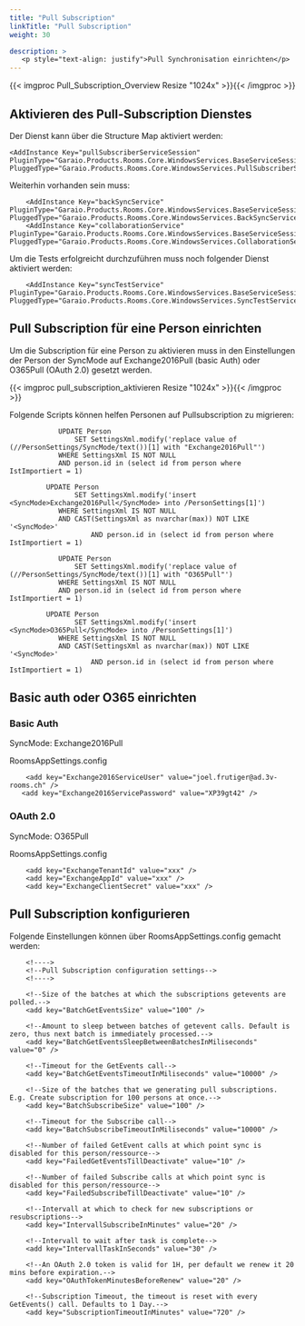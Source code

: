 ```yaml
---
title: "Pull Subscription"
linkTitle: "Pull Subscription"
weight: 30

description: >
   <p style="text-align: justify">Pull Synchronisation einrichten</p>
---
```


{{< imgproc Pull_Subscription_Overview Resize "1024x" >}}{{< /imgproc >}}

## Aktivieren des Pull-Subscription Dienstes

Der Dienst kann über die Structure Map aktiviert werden:

```
<AddInstance Key="pullSubscriberServiceSession" PluginType="Garaio.Products.Rooms.Core.WindowsServices.BaseServiceSession,Garaio.Products.Rooms.Core" PluggedType="Garaio.Products.Rooms.Core.WindowsServices.PullSubscriberService.PullSubscriberServiceSession,Garaio.Products.Rooms.Core"/>
```

Weiterhin vorhanden sein muss:

```
	<AddInstance Key="backSyncService" PluginType="Garaio.Products.Rooms.Core.WindowsServices.BaseServiceSession,Garaio.Products.Rooms.Core" PluggedType="Garaio.Products.Rooms.Core.WindowsServices.BackSyncService.BackSyncServiceSession,Garaio.Products.Rooms.Core"/>
	<AddInstance Key="collaborationService" PluginType="Garaio.Products.Rooms.Core.WindowsServices.BaseServiceSession,Garaio.Products.Rooms.Core" PluggedType="Garaio.Products.Rooms.Core.WindowsServices.CollaborationService.CollaborationServiceSession,Garaio.Products.Rooms.Core"/>
```
Um die Tests erfolgreicht durchzuführen muss noch folgender Dienst aktiviert werden:

```
	<AddInstance Key="syncTestService" PluginType="Garaio.Products.Rooms.Core.WindowsServices.BaseServiceSession,Garaio.Products.Rooms.Core" PluggedType="Garaio.Products.Rooms.Core.WindowsServices.SyncTestService.SyncTestServiceSession,Garaio.Products.Rooms.Core"/>
```

## Pull Subscription für eine Person einrichten

Um die Subscription für eine Person zu aktivieren muss in den Einstellungen der Person der SyncMode auf Exchange2016Pull (basic Auth) oder O365Pull (OAuth 2.0) gesetzt werden.

{{< imgproc pull_subscription_aktivieren Resize "1024x" >}}{{< /imgproc >}}

Folgende Scripts können helfen Personen auf Pullsubscription zu migrieren:

```
			UPDATE Person
                SET SettingsXml.modify('replace value of (//PersonSettings/SyncMode/text())[1] with "Exchange2016Pull"')
            WHERE SettingsXml IS NOT NULL 
            AND person.id in (select id from person where IstImportiert = 1)

         UPDATE Person
                SET SettingsXml.modify('insert <SyncMode>Exchange2016Pull</SyncMode> into /PersonSettings[1]')
            WHERE SettingsXml IS NOT NULL
            AND CAST(SettingsXml as nvarchar(max)) NOT LIKE '<SyncMode>'
		            AND person.id in (select id from person where IstImportiert = 1)   
```

```
			UPDATE Person
                SET SettingsXml.modify('replace value of (//PersonSettings/SyncMode/text())[1] with "O365Pull"')
            WHERE SettingsXml IS NOT NULL 
            AND person.id in (select id from person where IstImportiert = 1)

         UPDATE Person
                SET SettingsXml.modify('insert <SyncMode>O365Pull</SyncMode> into /PersonSettings[1]')
            WHERE SettingsXml IS NOT NULL
            AND CAST(SettingsXml as nvarchar(max)) NOT LIKE '<SyncMode>'
		            AND person.id in (select id from person where IstImportiert = 1)   
```

## Basic auth oder O365 einrichten

### Basic Auth
SyncMode: Exchange2016Pull

RoomsAppSettings.config

```
	<add key="Exchange2016ServiceUser" value="joel.frutiger@ad.3v-rooms.ch" />
   <add key="Exchange2016ServicePassword" value="XP39gt42" />
```

### OAuth 2.0
SyncMode: O365Pull

RoomsAppSettings.config

```
	<add key="ExchangeTenantId" value="xxx" />
	<add key="ExchangeAppId" value="xxx" />
	<add key="ExchangeClientSecret" value="xxx" />
```

## Pull Subscription konfigurieren

Folgende Einstellungen können über RoomsAppSettings.config gemacht werden:

```
	<!---->
	<!--Pull Subscription configuration settings-->
	<!---->

	<!--Size of the batches at which the subscriptions getevents are polled.-->
	<add key="BatchGetEventsSize" value="100" />

	<!--Amount to sleep between batches of getevent calls. Default is zero, thus next batch is immediately processed.-->
	<add key="BatchGetEventsSleepBetweenBatchesInMiliseconds" value="0" />

	<!--Timeout for the GetEvents call-->
	<add key="BatchGetEventsTimeoutInMiliseconds" value="10000" />

	<!--Size of the batches that we generating pull subscriptions. E.g. Create subscription for 100 persons at once.-->
	<add key="BatchSubscribeSize" value="100" />

	<!--Timeout for the Subscribe call-->
	<add key="BatchSubscribeTimeoutInMiliseconds" value="10000" />

	<!--Number of failed GetEvent calls at which point sync is disabled for this person/ressource-->
	<add key="FailedGetEventsTillDeactivate" value="10" />

	<!--Number of failed Subscribe calls at which point sync is disabled for this person/ressource-->
	<add key="FailedSubscribeTillDeactivate" value="10" />

	<!--Intervall at which to check for new subscriptions or resubscriptions-->
	<add key="IntervallSubscribeInMinutes" value="20" />

	<!--Intervall to wait after task is complete-->
	<add key="IntervallTaskInSeconds" value="30" />

	<!--An OAuth 2.0 token is valid for 1H, per default we renew it 20 mins before expiration.-->
	<add key="OAuthTokenMinutesBeforeRenew" value="20" />

	<!--Subscription Timeout, the timeout is reset with every GetEvents() call. Defaults to 1 Day.-->
	<add key="SubscriptionTimeoutInMinutes" value="720" />
```



